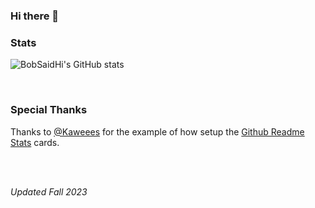 ### Hi there 👋

### Stats

![BobSaidHi's GitHub stats](https://github-readme-stats.vercel.app/api?username=BobSaidHi&show_icons=true&theme=transparent)

<!--![Top Langs](https://github-readme-stats.vercel.app/api/top-langs/?username=BobSaidHi&exclude_repo)--!>

<!--
**BobSaidHi/BobSaidHi** is a ✨ _special_ ✨ repository because its `README.md` (this file) appears on your GitHub profile.

Here are some ideas to get you started:

- 🔭 I’m currently working on ...
- 🌱 I’m currently learning ...
- 👯 I’m looking to collaborate on ...
- 🤔 I’m looking for help with ...
- 💬 Ask me about ...
- 📫 How to reach me: ...
- 😄 Pronouns: ...
- ⚡ Fun fact: ...
-->

<br>

### Special Thanks

Thanks to [@Kaweees](https://github.com/Kaweees/Kaweees/blob/master/README.md) for the example of how setup the [Github Readme Stats](https://github.com/anuraghazra/github-readme-stats#readme) cards.

<br>
<br>

_Updated Fall 2023_

